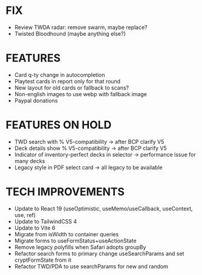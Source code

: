# FIX
- Review TWDA radar: remove swarm, maybe replace?
- Twisted Bloodhound (maybe anything else?)

# FEATURES
- Card q-ty change in autocompletion
- Playtest cards in report only for that round
- New layout for old cards or fallback to scans?
- Non-english images to use webp with fallback image
- Paypal donations

# FEATURES ON HOLD
- TWD search with % V5-compatibility -> after BCP clarify V5
- Deck details show % V5-compatibility -> after BCP clarify V5
- Indicator of inventory-perfect decks in selector -> performance issue for many decks
- Legacy style in PDF select card -> all legacy to be available

# TECH IMPROVEMENTS
- Update to React 19 (useOptimistic, useMemo/useCallback, useContext, use, ref)
- Update to TailwindCSS 4
- Update to Vite 6
- Migrate from isWidth to container queries
- Migrate forms to useFormStatus+useActionState
- Remove legacy polyfills when Safari adopts groupBy
- Refactor search forms to primary change useSearchParams and set cryptFormState from it
- Refactor TWD/PDA to use searchParams for new and random
